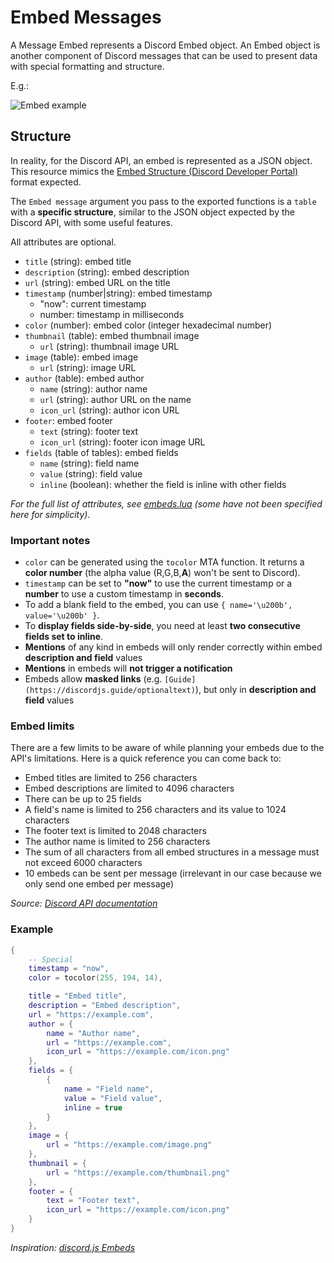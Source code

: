 # Embed Messages

A Message Embed represents a Discord Embed object. An Embed object is another component of Discord messages that can be used to present data with special formatting and structure.

E.g.:

![Embed example](https://i.imgur.com/xHUfaJE.png)

## Structure

In reality, for the Discord API, an embed is represented as a JSON object. This resource mimics the [Embed Structure (Discord Developer Portal)](https://discord.com/developers/docs/resources/channel#embed-object-embed-structure) format expected.

The `Embed message` argument you pass to the exported functions is a `table` with a **specific structure**, similar to the JSON object expected by the Discord API, with some useful features.

All attributes are optional.

- `title` (string): embed title
- `description` (string): embed description
- `url` (string): embed URL on the title
- `timestamp` (number|string): embed timestamp
  - "now": current timestamp
  - number: timestamp in milliseconds
- `color` (number): embed color (integer hexadecimal number)
- `thumbnail` (table): embed thumbnail image
  - `url` (string): thumbnail image URL
- `image` (table): embed image
  - `url` (string): image URL
- `author` (table): embed author
  - `name` (string): author name
  - `url` (string): author URL on the name
  - `icon_url` (string): author icon URL
- `footer`: embed footer
  - `text` (string): footer text
  - `icon_url` (string): footer icon image URL
- `fields` (table of tables): embed fields
  - `name` (string): field name
  - `value` (string): field value
  - `inline` (boolean): whether the field is inline with other fields

*For the full list of attributes, see [embeds.lua](/discord_webhooks/embeds.lua) (some have not been specified here for simplicity).*

### Important notes

- `color` can be generated using the `tocolor` MTA function. It returns a **color number** (the alpha value (R,G,B,**A**) won't be sent to Discord).
- `timestamp` can be set to **"now"** to use the current timestamp or a **number** to use a custom timestamp in **seconds**.
- To add a blank field to the embed, you can use `{ name='\u200b', value='\u200b' }`.
- To **display fields side-by-side**, you need at least **two consecutive fields set to inline**.
- **Mentions** of any kind in embeds will only render correctly within embed **description and field** values
- **Mentions** in embeds will **not trigger a notification**
- Embeds allow **masked links** (e.g. `[Guide](https://discordjs.guide/optionaltext)`), but only in **description and field** values

### Embed limits

There are a few limits to be aware of while planning your embeds due to the API's limitations. Here is a quick reference you can come back to:

- Embed titles are limited to 256 characters
- Embed descriptions are limited to 4096 characters
- There can be up to 25 fields
- A field's name is limited to 256 characters and its value to 1024 characters
- The footer text is limited to 2048 characters
- The author name is limited to 256 characters
- The sum of all characters from all embed structures in a message must not exceed 6000 characters
- 10 embeds can be sent per message (irrelevant in our case because we only send one embed per message)

*Source: [Discord API documentation](https://discord.com/developers/docs/resources/channel#embed-object-embed-limits)*

### Example

```lua
{
    -- Special
    timestamp = "now",
    color = tocolor(255, 194, 14),

    title = "Embed title",
    description = "Embed description",
    url = "https://example.com",
    author = {
        name = "Author name",
        url = "https://example.com",
        icon_url = "https://example.com/icon.png"
    },
    fields = {
        {
            name = "Field name",
            value = "Field value",
            inline = true
        }
    },
    image = {
        url = "https://example.com/image.png"
    },
    thumbnail = {
        url = "https://example.com/thumbnail.png"
    },
    footer = {
        text = "Footer text",
        icon_url = "https://example.com/icon.png"
    }
}
```

*Inspiration: [discord.js Embeds](https://discordjs.guide/popular-topics/embeds.html#embeds)*
